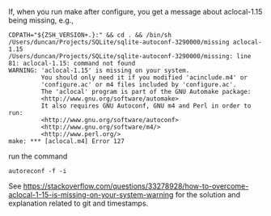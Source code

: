 
If, when you run make after configure, you get a message about aclocal-1.15 being missing,
e.g.,
```
CDPATH="${ZSH_VERSION+.}:" && cd . && /bin/sh /Users/duncan/Projects/SQLite/sqlite-autoconf-3290000/missing aclocal-1.15 
/Users/duncan/Projects/SQLite/sqlite-autoconf-3290000/missing: line 81: aclocal-1.15: command not found
WARNING: 'aclocal-1.15' is missing on your system.
         You should only need it if you modified 'acinclude.m4' or
         'configure.ac' or m4 files included by 'configure.ac'.
         The 'aclocal' program is part of the GNU Automake package:
         <http://www.gnu.org/software/automake>
         It also requires GNU Autoconf, GNU m4 and Perl in order to run:
         <http://www.gnu.org/software/autoconf>
         <http://www.gnu.org/software/m4/>
         <http://www.perl.org/>
make: *** [aclocal.m4] Error 127
```
run the command
```
autoreconf -f -i
```
See
https://stackoverflow.com/questions/33278928/how-to-overcome-aclocal-1-15-is-missing-on-your-system-warning
for the solution and explanation related to git and timestamps.

